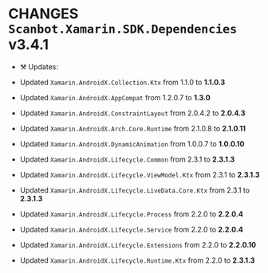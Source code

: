 

# CHANGES `Scanbot.Xamarin.SDK.Dependencies` v3.4.1

- ⚒ Updates:

- Updated `Xamarin.AndroidX.Collection.Ktx` from 1.1.0 to **1.1.0.3**
- Updated `Xamarin.AndroidX.AppCompat` from 1.2.0.7 to **1.3.0**
- Updated `Xamarin.AndroidX.ConstraintLayout` from 2.0.4.2 to **2.0.4.3**
- Updated `Xamarin.AndroidX.Arch.Core.Runtime` from 2.1.0.8 to **2.1.0.11**
- Updated `Xamarin.AndroidX.DynamicAnimation` from 1.0.0.7 to **1.0.0.10**
- Updated `Xamarin.AndroidX.Lifecycle.Common` from 2.3.1 to **2.3.1.3**
- Updated `Xamarin.AndroidX.Lifecycle.ViewModel.Ktx` from 2.3.1 to **2.3.1.3**
- Updated `Xamarin.AndroidX.Lifecycle.LiveData.Core.Ktx` from 2.3.1 to **2.3.1.3**
- Updated `Xamarin.AndroidX.Lifecycle.Process` from 2.2.0 to **2.2.0.4**
- Updated `Xamarin.AndroidX.Lifecycle.Service` from 2.2.0 to **2.2.0.4**
- Updated `Xamarin.AndroidX.Lifecycle.Extensions` from 2.2.0 to **2.2.0.10**
- Updated `Xamarin.AndroidX.Lifecycle.Runtime.Ktx` from 2.2.0 to **2.3.1.3**


